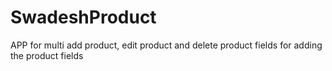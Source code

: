 # SwadeshProduct
APP for multi add product, edit product and delete product fields for adding the product fields

